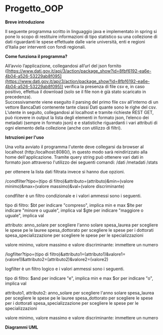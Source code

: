 # Progetto_OOP

**Breve introduzione**

Il seguente programma scritto in linguaggio java e implementato in spring si pone lo scopo di restituire informazioni di tipo statistico su una collezione di dati riguardanti le spese effettuate dalle varie università, enti e regioni d’Italia per interventi con fondi regionali.

**Come funziona il programma?**

All’avvio l’applicazione, collegandosi all’url del json fornito ([https://www.dati.gov.it/api/3/action/package_show?id=8fbf6192-ea6e-4b04-a526-53229ab8f095](https://www.dati.gov.it/api/3/action/package_show?id=8fbf6192-ea6e-4b04-a526-53229ab8f095)) verifica la presenza di file csv e, in caso positivo, effettua il download (solo se il file non è già stato scaricato in precedenza).  
Successivamente viene eseguito il parsing del primo file csv all’interno di un vettore BancaDati contenente tante classi Dati quante sono le righe del csv.  
L’utente in seguito, collegandosi al localhost e tramite richieste REST GET, può ricevere in output la lista degli elementi in formato json, l’elenco dei metadati (sempre in formato json) e e statistiche riguardanti i vari attributi di ogni elemento della collezione (anche con utilizzo di filtri).

**Istruzioni per l'uso**

Una volta avviato il programma l'utente deve collegarsi da browser al localhost (http:/localhost:8080/), in questo modo sarà reindirizzato alla home dell'applicazione. Tramite query string può ottenere vari dati in formato json attraverso l'utilizzo dei seguenti comandi:
/dati
/metadati
/stats

per ottenere la lista dati filtrata invece si hanno due opzioni.

/condfilter?tipo=(tipo di filtro)&attributo=(attributo)&min=(valore minimo)&max=(valore massimo)&val=(valore discriminante)

condfilter è un filtro condizionale e i valori ammessi sono i seguenti.

tipo di filtro:
$bt per indicare "compreso", implica min e max
$lte per indicare "minore o uguale", implica val
$gte per indicare "maggiore o uguale", implica val

attributo:
anno_solare per scegliere l'anno solare
spesa_laurea per scegliere le spese pe le lauree
spesa_dottorato per scegliere le spese per i dottorati
spesa_specializzazione per scegliere le spese per le specializzazioni

valore minimo, valore massimo e valore discriminante: 
immettere un numero
        
/logfilter?tipo=(tipo di filtro)&attributo1=(attributo1)&valore1=(valore1)&attributo2=(attributo2)&valore2=(valore2)

logfilter è un filtro logico e i valori ammessi sono i seguenti.

tipo di filtro:
$and per indicare "e", implica min e max
$or per indicare "o", implica val

attributo1, attributo2:
anno_solare per scegliere l'anno solare
spesa_laurea per scegliere le spese pe le lauree
spesa_dottorato per scegliere le spese per i dottorati
spesa_specializzazione per scegliere le spese per le specializzazioni

valore minimo, valore massimo e valore discriminante: immettere un numero

**Diagrammi UML**


<!--stackedit_data:
eyJoaXN0b3J5IjpbMzA2NDI0MzUyLC0xMTYxODYwMjg5LDQ5Nz
YzMTQyNSwxMzM4Mjg5NjI3XX0=
-->